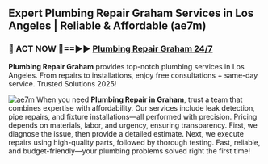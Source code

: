 ## Expert Plumbing Repair Graham Services in Los Angeles | Reliable & Affordable (ae7m)  

<h3>🚿 ACT NOW 🌟==►► <a href="https://tinyurl.com/2ne6vx2x" rel="nofollow">Plumbing Repair Graham 24/7</a></h3>

**Plumbing Repair Graham** provides top-notch plumbing services in Los Angeles. From repairs to installations, enjoy free consultations + same-day service. Trusted Solutions 2025!

[![ae7m](https://i.imgur.com/4PFF4AK.jpeg)](https://tinyurl.com/2ne6vx2x)
When you need **Plumbing Repair in Graham**, trust a team that combines expertise with affordability. Our services include leak detection, pipe repairs, and fixture installations—all performed with precision. Pricing depends on materials, labor, and urgency, ensuring transparency. First, we diagnose the issue, then provide a detailed estimate. Next, we execute repairs using high-quality parts, followed by thorough testing. Fast, reliable, and budget-friendly—your plumbing problems solved right the first time!